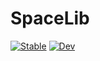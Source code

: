 # SpaceLib

[![Stable](https://img.shields.io/badge/docs-stable-blue.svg)](https://docs.rhahi.space/SpaceLib.jl/stable/)
[![Dev](https://img.shields.io/badge/docs-dev-blue.svg)](https://docs.rhahi.space/SpaceLib.jl/dev/)
